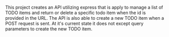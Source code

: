 This project creates an API utilizing express that is apply to manage a list of TODO items and return or delete a specific todo item when the id is provided in the URL. The API is also able to create a new TODO item when a POST request is sent. At it's current state it does not except query parameters to create the new TODO item.

